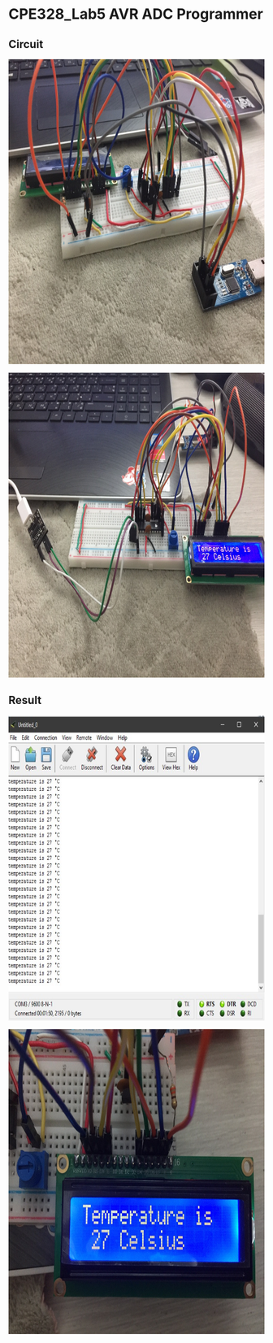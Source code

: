 # CPE328_Lab5 AVR ADC Programmer
## Circuit 
<p align="center"><img src="circuit_1.jpg" width=800 height=600 ></p>
<p align="center"><img src="circuit_2.jpg" width=800 height=600 ></p>

## Result 
<p align="center"><img src="result_in_coolterm.jpg" width=800 height=600 ></p>
<p align="center"><img src="result_LCD.jpg" width=800 height=600 ></p>
